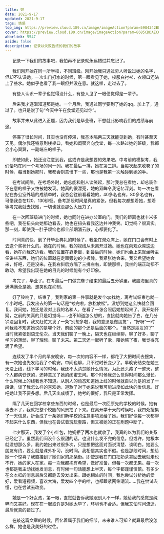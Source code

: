```yaml
---
title: 她
date: 2021-9-17
updated: 2021-9-17
tags: 情感
top_img: https://preview.cloud.189.cn/image/imageAction?param=5984342B8C9904AF16BCE2DAFAEB74BB75C71B3D88DE27534227395842082BDF6FA8A9512C6DCACFD589BC28A1B39448BC4319EF932460F5E625468C3C1DA7E95B039A13135BA04A1380ABB4DE72738ED0B027245A2344A88055F0A93828C28AC88BBAD0DCC5A0E3E63804934266E909
cover: https://preview.cloud.189.cn/image/imageAction?param=8685CDDAEC03FBAD940F5EF6278E61256F4FF122A37367BF71F2113CFDF741EB62B5263B3859B5F5448E3E3B9F1508A4682905AEA54BCE004394E969DD562FDE17868F948BAF9A26F718154C72257C3E05E72C3F4A43734E83DF142CD32F53EB698E62F3726C8F33117B1DDD777E2FDF
abbrlink: 5547
aside: false
description: 记录以失败告终的我们的故事
---
```



&nbsp;&nbsp;&nbsp;&nbsp;&nbsp;&nbsp;记录一下我们的故事吧，我怕再不记录就永远错过并忘记了。

&nbsp;&nbsp;&nbsp;&nbsp;&nbsp;&nbsp;我们刚开始在同一所学校，不同班级。刚开始我只通过旁人听说过她的名字，但却不认识她。一次出门打水的时候，第一眼看见了她，校服白衬衫，衣领口还沾上了些水。她似乎也看了我一眼但并没在意。就这样，走过去了。

&nbsp;&nbsp;&nbsp;&nbsp;&nbsp;&nbsp;有些人认识一辈子也觉得没什么，有些人见了一眼便觉得是一辈子。

&nbsp;&nbsp;&nbsp;&nbsp;&nbsp;&nbsp;后来我才逐渐知道那是她。一个月后，我通过同学要到了她的qq。加上了，通过了。也只是说了句“今天中午在食堂还见过你”。

&nbsp;&nbsp;&nbsp;&nbsp;&nbsp;&nbsp;故事并未从此进入正题，因为我们是毕业班，不想就此影响我们的成绩与前途。

&nbsp;&nbsp;&nbsp;&nbsp;&nbsp;&nbsp;停滞了很长时间，其实也没有停滞，我基本隔两三天就能见到她，有时甚至天天见。偶尔我还特意到楼梯口，看她和闺蜜奔向食堂，每一次路过她的班级，我都会小心翼翼，一副端庄的样子。

&nbsp;&nbsp;&nbsp;&nbsp;&nbsp;&nbsp;即使如此，她还没注意到我，这或许是我想要的效果吧。中考前的模拟考，我们恰巧在同一个考场的同一列。我在最后一排，她在第三排。当每次起来收卷子的时候，每当到她那时，我都会刻意慢下一些，那也是我第一次触碰到她的手。

&nbsp;&nbsp;&nbsp;&nbsp;&nbsp;&nbsp;在考试间隙，在考场外时，她总能和别人谈笑起，那时我总在看她，却总装作不在意的样子又怕被她发现。她真的很漂亮，她的双眸令我记忆深刻。每一次在看贴在办公室外墙的成绩单时，我总会往前看看她的，40多名也有，80多名也有，可惜我总在120、130徘徊。备考那段时间是真的紧张，但我每次都想着她，想着等考完我就去找她，一切也就没那么大压力了。

&nbsp;&nbsp;&nbsp;&nbsp;&nbsp;&nbsp;在一次回班级进门的时候，她也同时在进办公室的门。我们的距离也就十米多些吧，我在扭头向她那边看去，她也在扭头看我这边并冲我笑。幻觉吗？很真实。那一刻，即使我一肚子烦恼也都全部烟消云散，心都要化了。

&nbsp;&nbsp;&nbsp;&nbsp;&nbsp;&nbsp;时间真的快，到了开毕业典礼的时候了。我坐在观众席上，她在门口会有时上去送个奖状什么的。她在的时候，我的视线从未离开过她。她也在向观众席这边看，她在向我这边看。我的位置在靠走廊，到最后的时候，她们也会上来就坐听主任讲些东西，她们的位置就在走廊旁边的小板凳。我紧张她会来，我又希望她会来，好吧，还是没来。在我右斜后方隔了三排左右，即使那样，我坐的端正动都不敢动，希望我出现在她的目光的时候能有个好印象。

&nbsp;&nbsp;&nbsp;&nbsp;&nbsp;&nbsp;考完了，毕业了。在考最后一门做完卷子结束的最后五分钟里，我脑海里真的满满满全是她，想笑也在抑制。

&nbsp;&nbsp;&nbsp;&nbsp;&nbsp;&nbsp;好了铃响了，结束了。我到家的第一件事就是发个qq找她，离考试结束也就一个小时吧。我发出去的第一句话是“考完啦，放松放松”。没想到她这么快就会回复。我问她，她还是没对上我的名和人，在看了一张合照后她想起来了。我开始怀疑，之前的笑真的只是幻觉吗……也不知道怎么想的，直接就向她告了白，在几分钟没回复时，我又赶忙又发了一条“别想多啦，我的意思是做朋友” 。“好呀”一时间我竟不知道她说的是哪个好，前面的那个还是后面的那个。“当然是朋友的了” 当时我紧张到语无伦次。当天我们聊了一晚上，隔天也在继续聊，聊了好多，聊了学习的薄弱，聊了理想，聊了未来。第二天还一起听了歌，陪她熬了夜，我觉得充满了希望。

&nbsp;&nbsp;&nbsp;&nbsp;&nbsp;&nbsp;连续发了半个月的早安晚安，每一次的内容不一样，都花了大把时间去搜集，有一次她也先发给我了个晚安。中间也聊，只不过时长变少了。早晚安结束在她三天没上线，线下学习的时候。我还不太清楚她什么情况，为此还头疼了一整天，整个人都病恹恹的，还特意加了她的闺蜜去问。那个时候我怎么觉得时间那么漫长。什么时候上的线我也不知道。从别人的动态知道她上线的时候就自以为是的发了一段话，谈了我怎么样的喜欢她，道歉了对于她来说我可能进度如此快的发信息。好吧她让我不要多想。后几天出成绩了，她考的很好，我只是正常发挥。

&nbsp;&nbsp;&nbsp;&nbsp;&nbsp;&nbsp;隔了几天在回学校拿些东西的时候，也是最后一次回原先的学校的时候，她有事去不了，我就把整个校园的风景拍了下来。在离开学十天的时候吧，我四处搜集了一天信息，折合成了十条她们新学校的注意事项发给了她。我们好像每一次都聊不起来什么东西，但我也在尝试着玩玩套路，但又被她的正在刷题中断了。

&nbsp;&nbsp;&nbsp;&nbsp;&nbsp;&nbsp;七夕那天，我发了个小红包，她婉拒了两次也就收了，我真的以为我们的关系已经定了。虽然我们间没什么很甜的话，也没什么发不完的信息。但或许，她根本就没想那么多。我约她出来过很多次，只是想把这面对面说清楚、谈明白。她要么朋友有约，要么就是课外补习，没时间。我相信其实也不假。也是那段时间，想给她一个惊喜？我直接到了她们家的那条街。即使是我在门口把奶茶拿回去我就走也不行，她的家人在家。每一次我都抱有希望，做好准备，但每一次都无果。每一次也都是我主动找她发消息，有时候一句话能想上半天，每个字都谨谨慎慎。有多少在文本框的消息最后又都删去没发出来。跟她相处的时间，我也尝试分析她的爱好，爱看短视频，喜欢大海，爱发四个字的哈，也都跟紧网络潮流……我在尝试去懂，也在尝试去改变。

&nbsp;&nbsp;&nbsp;&nbsp;&nbsp;&nbsp;她是一个好女孩，第一眼，直觉就告诉我她跟别人不一样，她给我的感觉是纯粹而又美好。现在在一起或许是对她太早了，环境也不合适。但我又怕时间流逝，最后就真的错过了。

&nbsp;&nbsp;&nbsp;&nbsp;&nbsp;&nbsp;在敲这篇文章的时候，回忆着属于我们的细节，未来谁人可知？就算最后没怎么样，她也是我美好的过往。

